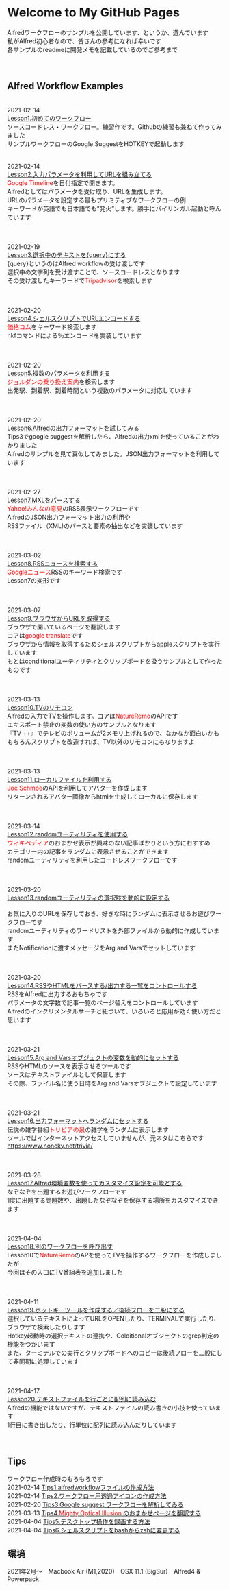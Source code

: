 # Welcome to My GitHub Pages

Alfredワークフローのサンプルを公開しています、というか、遊んでいます
<br>私がAlfred初心者なので、皆さんの参考になれば幸いです
<br>各サンプルのreadmeに開発メモを記載しているのでご参考まで
<br>
<br>
<br>
## Alfred Workflow Examples
<br>2021-02-14<br>
[Lesson1.初めてのワークフロー](https://github.com/KitanoTamotsu/googlesuggest) 
<br>ソースコードレス・ワークフロー。練習作です。Githubの練習も兼ねて作ってみました
<br>サンプルワークフローのGoogle SuggestをHOTKEYで起動します
<br>
<br>
<br>2021-02-14<br>
[Lesson2.入力パラメータを利用してURLを組み立てる](https://github.com/KitanoTamotsu/googletimeline) 
<br><font color=red>Google Timeline</font>を日付指定で開きます。
<br>Alfredとしてはパラメータを受け取り、URLを生成します。
<br>URLのパラメータを設定する最もプリミティブなワークフローの例
<br>キーワードが英語でも日本語でも”発火”します。勝手にバイリンガル起動と呼んでいます
<br>
<br>
<br>
<br>2021-02-19<br>
[Lesson3.選択中のテキストを{query}にする](https://github.com/KitanoTamotsu/tripadvisor) 
<br>{query}というのはAlfred workflowの受け渡しです
<br>選択中の文字列を受け渡すことで、ソースコードレスとなります
<br>その受け渡したキーワードで<font color=red>Tripadvisor</font>を検索します
<br>
<br>
<br>
<br>2021-02-20<br>
[Lesson4.シェルスクリプトでURLエンコードする](https://github.com/KitanoTamotsu/kakaku.comKeywordSearch) 
<br><font color=red>価格コム</font>をキーワード検索します
<br>nkfコマンドによる％エンコードを実装しています
<br>
<br>
<br>
<br>2021-02-20<br>
[Lesson5.複数のパラメータを利用する](https://github.com/KitanoTamotsu/norikae) 
<br><font color=red>ジョルダンの乗り換え案内</font>を検索します
<br>出発駅、到着駅、到着時間という複数のパラメータに対応しています
<br>
<br>
<br>
<br>2021-02-20<br>
[Lesson6.Alfredの出力フォーマットを試してみる](https://github.com/KitanoTamotsu/testjson) 
<br>Tips3でgoogle suggestを解析したら、Alfredの出力xmlを使っていることがわかりました
<br>Alfredのサンプルを見て真似してみました。JSON出力フォーマットを利用しています
<br>
<br>
<br>
<br>2021-02-27<br>
[Lesson7.MXLをパースする](https://github.com/KitanoTamotsu/yahoo) 
<br><font color=red>Yahoo!みんなの意見</font>のRSS表示ワークフローです
<br>AlfredのJSON出力フォーマット出力の利用や
<br>RSSファイル（XML)のパースと要素の抽出などを実装しています
<br>
<br>
<br>
<br>2021-03-02<br>
[Lesson8.RSSニュースを検索する](https://github.com/KitanoTamotsu/searchnews) 
<br><font color=red>Googleニュース</font>RSSのキーワード検索です
<br>Lesson7の変形です
<br>
<br>
<br>
<br>2021-03-07<br>
[Lesson9.ブラウザからURLを取得する](https://github.com/KitanoTamotsu/translate) 
<br>ブラウザで開いているページを翻訳します
<br>コアは<font color=red>google translate</font>です
<br>ブラウザから情報を取得するためシェルスクリプトからappleスクリプトを実行しています
<br>もとはconditionalユーティリティとクリップボードを扱うサンプルとして作ったものです
<br>
<br>
<br>
<br>2021-03-13<br>
[Lesson10.TVのリモコン](https://github.com/KitanoTamotsu/natureremo) 
<br>Alfredの入力でTVを操作します。コアは<font color=red>NatureRemo</font>のAPIです
<br>エキスポート禁止の変数の使い方のサンプルとなります
<br>『TV ++』でテレビのボリュームが2メモリ上げれるので、なかなか面白いかも
<br>もちろんスクリプトを改造すれば、TV以外のリモコンにもなりますよ
<br>
<br>
<br>
<br>2021-03-13<br>
[Lesson11.ローカルファイルを利用する](https://github.com/KitanoTamotsu/avatar) 
<br><font color=red>Joe Schmoe</font>のAPIを利用してアバターを作成します
<br>リターンされるアバター画像からhtmlを生成してローカルに保存します
<br>
<br>
<br>
<br>2021-03-14<br>
[Lesson12.randomユーティリティを使用する](https://github.com/KitanoTamotsu/wikipedia) 
<br><font color=red>ウィキペディア</font>のおまかせ表示が興味のない記事ばかりという方におすすめ
<br>カテゴリー内の記事をランダムに表示させることができます
<br>randomユーティリティを利用したコードレスワークフローです
<br>
<br>
<br>
<br>2021-03-20<br>
[Lesson13.randomユーティリティの選択肢を動的に設定する](https://github.com/KitanoTamotsu/favo)  
<br>お気に入りのURLを保存しておき、好きな時にランダムに表示させるお遊びワークフローです
<br>randomユーティリティのワードリストを外部ファイルから動的に作成しています
<br>またNotificationに渡すメッセージをArg and Varsでセットしています
<br>
<br>
<br>
<br>2021-03-20<br>
[Lesson14.RSSやHTMLをパースする/出力する一覧をコントロールする](https://github.com/KitanoTamotsu/rssmania) 
<br>RSSをAlfredに出力するおもちゃです
<br>パラメータの文字数で記事一覧のページ替えをコントロールしています
<br>Alfredのインクリメンタルサーチと紐づいて、いろいろと応用が効く使い方だと思います
<br>
<br>
<br>
<br>2021-03-21<br>
[Lesson15.Arg and Varsオブジェクトの変数を動的にセットする](https://github.com/KitanoTamotsu/sourceviewer) 
<br>RSSやHTMLのソースを表示させるツールです
<br>ソースはテキストファイルとして保管します
<br>その際、ファイル名に使う日時をArg and Varsオブジェクトで設定しています
<br>
<br>
<br>
<br>2021-03-21<br>
[Lesson16.出力フォーマットへランダムにセットする](https://github.com/KitanoTamotsu/trivia) 
<br>伝説の雑学番組<font color=red>トリビアの泉</font>の雑学をランダムに表示します
<br>ツールではインターネットアクセスしていませんが、元ネタはこちらです
<br>https://www.noncky.net/trivia/
<br>
<br>
<br>
<br>2021-03-28<br>
[Lesson17.Alfred環境変数を使ってカスタマイズ設定を可能とする](https://github.com/KitanoTamotsu/nazonazo) 
<br>なぞなぞを出題するお遊びワークフローです
<br>1度に出題する問題数や、出題したなぞなぞを保存する場所をカスタマイズできます
<br>
<br>
<br>
<br>2021-04-04<br>
[Lesson18.別のワークフローを呼び出す](https://github.com/KitanoTamotsu/tv) 
<br>Lesson10で<font color=red>NatureRemo</font>のAPを使ってTVを操作するワークフローを作成しましたが
<br>今回はその入口にTV番組表を追加しました
<br>
<br>
<br>
<br>2021-04-11<br>
[Lesson19.ホットキーツールを作成する／後続フローを二股にする](https://github.com/KitanoTamotsu/quickterminal) 
<br>選択しているテキストによってURLをOPENしたり、TERMINALで実行したり、ブラウザで検索したりします
<br>Hotkey起動時の選択テキストの連携や、Colditionalオブジェクトのgrep判定の機能をつかいます
<br>また、ターミナルでの実行とクリップボードへのコピーは後続フローを二股にして非同期に処理しています
<br>
<br>
<br>
<br>2021-04-17<br>
[Lesson20.テキストファイルを行ごとに配列に読み込む](https://github.com/KitanoTamotsu/meigen) 
<br>Alfredの機能ではないですが、テキストファイルの読み書きの小技を使っています
<br>1行目に書き出したり、行単位に配列に読み込んだりしています
<br>
<br>
<br>
## Tips
ワークフロー作成時のもろもろです
<br>2021-02-14 [Tips1.alfredworkflowファイルの作成方法](https://github.com/KitanoTamotsu/tips1/) 
<br>2021-02-14 [Tips2.ワークフロー用透過アイコンの作成方法](https://github.com/KitanoTamotsu/tips2/) 
<br>2021-02-20 [Tips3.Google suggest ワークフローを解析してみる](https://github.com/KitanoTamotsu/tips3/) 
<br>2021-03-13 [Tips4.<font color=red>Mighty Optical Illusion</font> のおまかせページを翻訳する](https://github.com/KitanoTamotsu/tips4/) 
<br>2021-04-04 [Tips5.デスクトップ操作を録画する方法](https://github.com/KitanoTamotsu/tips5/)
<br>2021-04-04 [Tips6.シェルスクリプトをbashからzshに変更する](https://github.com/KitanoTamotsu/tips6/)
<br>
## 環境
2021年2月〜　Macbook Air (M1,2020)　OSX 11.1 (BigSur)　Alfred4 & Powerpack
<br>
<br>
<br>
